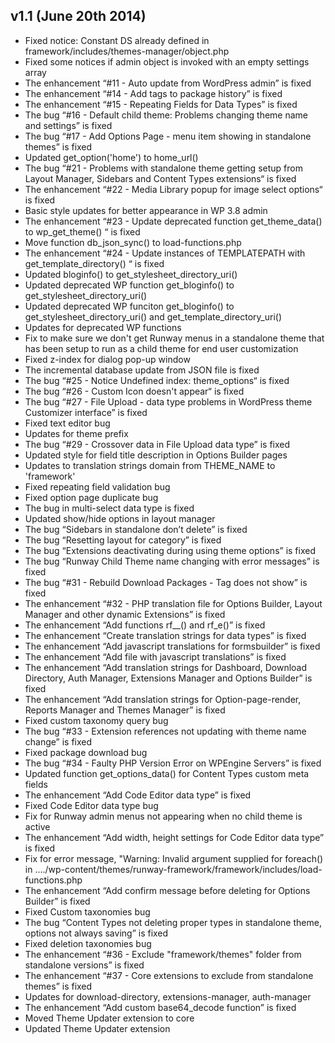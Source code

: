 ## v1.1 (June 20th 2014)

* Fixed notice: Constant DS already defined in framework/includes/themes-manager/object.php
* Fixed some notices if admin object is invoked with an empty settings array
* The enhancement “#11 - Auto update from WordPress admin” is fixed
* The enhancement “#14 - Add tags to package history” is fixed
* The enhancement “#15 - Repeating Fields for Data Types” is fixed
* The bug “#16 - Default child theme: Problems changing theme name and settings” is fixed
* The bug “#17 - Add Options Page - menu item showing in standalone themes” is fixed
* Updated get_option('home') to home_url()
* The bug “#21 - Problems with standalone theme getting setup from Layout Manager, Sidebars and Content Types extensions“ is fixed
* The enhancement “#22 - Media Library popup for image select options“ is fixed
* Basic style updates for better appearance in WP 3.8 admin
* The enhancement “#23 - Update deprecated function get_theme_data() to wp_get_theme() “ is fixed
* Move function db_json_sync() to load-functions.php
* The enhancement “#24 - Update instances of TEMPLATEPATH with get_template_directory() “ is fixed
* Updated bloginfo() to get_stylesheet_directory_uri()
* Updated deprecated WP function get_bloginfo() to get_stylesheet_directory_uri()
* Updated deprecated WP funciton get_bloginfo() to get_stylesheet_directory_uri() and get_template_directory_uri()
* Updates for deprecated WP functions
* Fix to make sure we don't get Runway menus in a standalone theme that has been setup to run as a child theme for end user customization
* Fixed z-index for dialog pop-up window
* The incremental database update from JSON file is fixed
* The bug “#25 - Notice Undefined index: theme_options“ is fixed
* The bug “#26 - Custom Icon doesn't appear“ is fixed
* The bug “#27 - File Upload - data type problems in WordPress theme Customizer interface” is fixed
* Fixed text editor bug
* Updates for theme prefix
* The bug “#29 - Crossover data in File Upload data type” is fixed
* Updated style for field title description in Options Builder pages
* Updates to translation strings domain from THEME_NAME to 'framework'
* Fixed repeating field validation bug
* Fixed option page duplicate bug
* The bug in multi-select data type is fixed
* Updated show/hide options in layout manager
* The bug “Sidebars in standalone don’t delete” is fixed
* The bug “Resetting layout for category” is fixed
* The bug “Extensions deactivating during using theme options” is fixed
* The bug “Runway Child Theme name changing with error messages” is fixed
* The bug “#31 - Rebuild Download Packages - Tag does not show” is fixed
* The enhancement “#32 - PHP translation file for Options Builder, Layout Manager and other dynamic Extensions” is fixed
* The enhancement “Add functions rf__() and rf_e()” is fixed
* The enhancement “Create translation strings for data types” is fixed
* The enhancement “Add javascript translations for formsbuilder” is fixed
* The enhancement “Add file with javascript translations” is fixed
* The enhancement “Add translation strings for Dashboard, Download Directory, Auth Manager, Extensions Manager and Options Builder” is fixed
* The enhancement “Add translation strings for Option-page-render, Reports Manager and Themes Manager” is fixed
* Fixed custom taxonomy query bug
* The bug “#33 - Extension references not updating with theme name change” is fixed
* Fixed package download bug
* The bug “#34 - Faulty PHP Version Error on WPEngine Servers” is fixed
* Updated function get_options_data() for Content Types custom meta fields
* The enhancement “Add Code Editor data type” is fixed
* Fixed Code Editor data type bug
* Fix for Runway admin menus not appearing when no child theme is active
* The enhancement “Add width, height settings for Code Editor data type” is fixed
* Fix for error message, "Warning: Invalid argument supplied for foreach() in ..../wp-content/themes/runway-framework/framework/includes/load-functions.php
* The enhancement “Add confirm message before deleting for Options Builder” is fixed
* Fixed Custom taxonomies bug
* The bug “Content Types not deleting proper types in standalone theme, options not always saving” is fixed
* Fixed deletion taxonomies bug
* The enhancement “#36 - Exclude "framework/themes" folder from standalone versions” is fixed
* The enhancement “#37 - Core extensions to exclude from standalone themes” is fixed
* Updates for download-directory, extensions-manager, auth-manager
* The enhancement “Add custom base64_decode function” is fixed
* Moved Theme Updater extension to core
* Updated Theme Updater extension